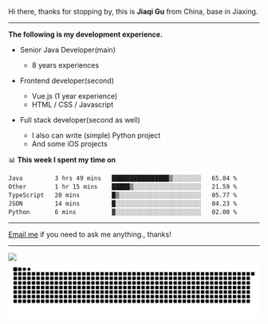 Hi there, thanks for stopping by, this is **Jiaqi Gu** from China, base in Jiaxing.

---

**The following is my development experience.**

- Senior Java Developer(main)
  - 8 years experiences

- Frontend developer(second)
  - Vue.js (1 year experience)
  - HTML / CSS / Javascript
  
- Full stack developer(second as well)
  - I also can write (simple) Python project
  - And some iOS projects

📊 **This week I spent my time on**
<!--START_SECTION:waka-->

```txt
Java         3 hrs 49 mins   ████████████████▒░░░░░░░░   65.84 %
Other        1 hr 15 mins    █████▒░░░░░░░░░░░░░░░░░░░   21.59 %
TypeScript   20 mins         █▒░░░░░░░░░░░░░░░░░░░░░░░   05.77 %
JSON         14 mins         █░░░░░░░░░░░░░░░░░░░░░░░░   04.23 %
Python       6 mins          ▓░░░░░░░░░░░░░░░░░░░░░░░░   02.00 %
```

<!--END_SECTION:waka-->

---

[Email me](mailto:htk2klwgr@mozmail.com?subject=Hiring_from_GitHub) if you need to ask me anything., thanks!

---

![]( https://visitor-badge.glitch.me/badge?page_id=githubgujiaqi)
![]( https://github.com/droid-Q/droid-Q/raw/output/github-contribution-grid-snake.svg#gh-dark-mode-only)

